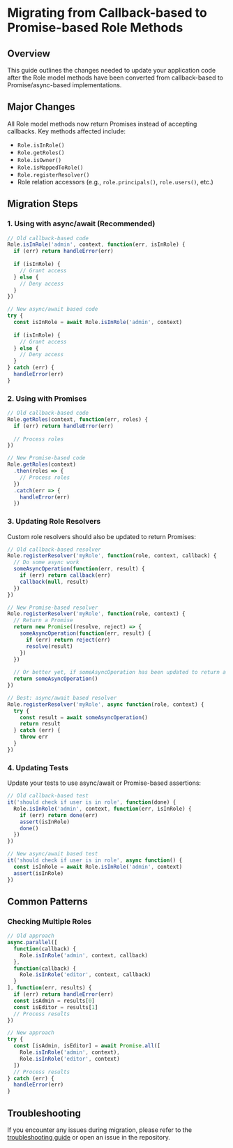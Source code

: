# Migrating from Callback-based to Promise-based Role Methods

## Overview

This guide outlines the changes needed to update your application code after the Role model methods have been converted from callback-based to Promise/async-based implementations.

## Major Changes

All Role model methods now return Promises instead of accepting callbacks. Key methods affected include:

- `Role.isInRole()`
- `Role.getRoles()`
- `Role.isOwner()`
- `Role.isMappedToRole()`
- `Role.registerResolver()`
- Role relation accessors (e.g., `role.principals()`, `role.users()`, etc.)

## Migration Steps

### 1. Using with async/await (Recommended)

```javascript
// Old callback-based code
Role.isInRole('admin', context, function(err, isInRole) {
  if (err) return handleError(err)
  
  if (isInRole) {
    // Grant access
  } else {
    // Deny access
  }
})

// New async/await based code
try {
  const isInRole = await Role.isInRole('admin', context)
  
  if (isInRole) {
    // Grant access
  } else {
    // Deny access
  }
} catch (err) {
  handleError(err)
}
```

### 2. Using with Promises

```javascript
// Old callback-based code
Role.getRoles(context, function(err, roles) {
  if (err) return handleError(err)
  
  // Process roles
})

// New Promise-based code
Role.getRoles(context)
  .then(roles => {
    // Process roles
  })
  .catch(err => {
    handleError(err)
  })
```

### 3. Updating Role Resolvers

Custom role resolvers should also be updated to return Promises:

```javascript
// Old callback-based resolver
Role.registerResolver('myRole', function(role, context, callback) {
  // Do some async work
  someAsyncOperation(function(err, result) {
    if (err) return callback(err)
    callback(null, result)
  })
})

// New Promise-based resolver
Role.registerResolver('myRole', function(role, context) {
  // Return a Promise
  return new Promise((resolve, reject) => {
    someAsyncOperation(function(err, result) {
      if (err) return reject(err)
      resolve(result)
    })
  })
  
  // Or better yet, if someAsyncOperation has been updated to return a Promise:
  return someAsyncOperation()
})

// Best: async/await based resolver
Role.registerResolver('myRole', async function(role, context) {
  try {
    const result = await someAsyncOperation()
    return result
  } catch (err) {
    throw err
  }
})
```

### 4. Updating Tests

Update your tests to use async/await or Promise-based assertions:

```javascript
// Old callback-based test
it('should check if user is in role', function(done) {
  Role.isInRole('admin', context, function(err, isInRole) {
    if (err) return done(err)
    assert(isInRole)
    done()
  })
})

// New async/await based test
it('should check if user is in role', async function() {
  const isInRole = await Role.isInRole('admin', context)
  assert(isInRole)
})
```

## Common Patterns

### Checking Multiple Roles

```javascript
// Old approach
async.parallel([
  function(callback) {
    Role.isInRole('admin', context, callback)
  },
  function(callback) {
    Role.isInRole('editor', context, callback)
  }
], function(err, results) {
  if (err) return handleError(err)
  const isAdmin = results[0]
  const isEditor = results[1]
  // Process results
})

// New approach
try {
  const [isAdmin, isEditor] = await Promise.all([
    Role.isInRole('admin', context),
    Role.isInRole('editor', context)
  ])
  // Process results
} catch (err) {
  handleError(err)
}
```

## Troubleshooting

If you encounter any issues during migration, please refer to the [troubleshooting guide](troubleshooting.md) or open an issue in the repository. 
